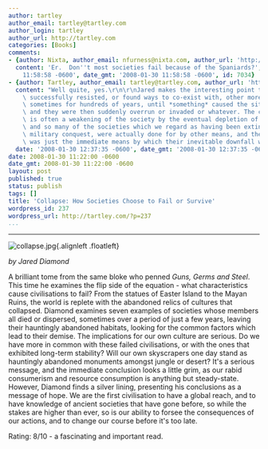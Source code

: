 ```yaml
---
author: tartley
author_email: tartley@tartley.com
author_login: tartley
author_url: http://tartley.com
categories: [Books]
comments:
- {author: Nixta, author_email: nfurness@nixta.com, author_url: 'http://nixtasinks.nixta.com',
  content: 'Er.  Don''t most societies fail because of the Spaniards?', date: '2008-01-30
    11:58:58 -0600', date_gmt: '2008-01-30 11:58:58 -0600', id: 7034}
- {author: Tartley, author_email: tartley@tartley.com, author_url: 'http://tartley.com',
  content: "Well quite, yes.\r\n\r\nJared makes the interesting point that many societies\
    \ successfully resisted, or found ways to co-exist with, other more dominant societies,\
    \ sometimes for hundreds of years, until *something* caused the situation to change,\
    \ and they were then suddenly overrun or invaded or whatever. The change in circumstances\
    \ is often a weakening of the society by the eventual depletion of some resource,\
    \ and so many of the societies which we regard as having been extinguished by\
    \ military conquest, were actually done for by other means, and the military defeat\
    \ was just the immediate means by which their inevitable downfall was implemented.",
  date: '2008-01-30 12:37:35 -0600', date_gmt: '2008-01-30 12:37:35 -0600', id: 7038}
date: 2008-01-30 11:22:00 -0600
date_gmt: 2008-01-30 11:22:00 -0600
layout: post
published: true
status: publish
tags: []
title: 'Collapse: How Societies Choose to Fail or Survive'
wordpress_id: 237
wordpress_url: http://tartley.com/?p=237
...
```

---

![collapse.jpg](http://tartley.com/wp-content/uploads/2008/01/collapse.jpg "collapse.jpg"){.alignleft
.floatleft}

*by Jared Diamond*

A brilliant tome from the same bloke who penned *Guns, Germs and Steel*.
This time he examines the flip side of the equation - what
characteristics cause civilisations to fail? From the statues of Easter
Island to the Mayan Ruins, the world is replete with the abandoned
relics of cultures that collapsed. Diamond examines seven examples of
societies whose members all died or dispersed, sometimes over a period
of just a few years, leaving their hauntingly abandoned habitats,
looking for the common factors which lead to their demise. The
implications for our own culture are serious. Do we have more in common
with these failed civilisations, or with the ones that exhibited
long-term stability? Will our own skyscrapers one day stand as
hauntingly abandoned monuments amongst jungle or desert? It's a serious
message, and the immediate conclusion looks a little grim, as our rabid
consumerism and resource consumption is anything but steady-state.
However, Diamond finds a silver lining, presenting his conclusions as a
message of hope. We are the first civilisation to have a global reach,
and to have knowledge of ancient societies that have gone before, so
while the stakes are higher than ever, so is our ability to forsee the
consequences of our actions, and to change our course before it's too
late.

Rating: 8/10 - a fascinating and important read.
